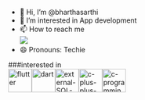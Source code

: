 - 👋 Hi, I’m @bharthasarthi
- 👀 I’m interested in App development
- 📫 How to reach me<br>
[<img src="https://img.shields.io/badge/LinkedIn-0077B5?style=for-the-badge&logo=linkedin&logoColor=white" />](https://www.linkedin.com/in/bharthasarathi-sriram-k/)
- 😄 Pronouns: Techie




###interested in<br>
<img width="48" height="48" src="https://img.icons8.com/color/48/flutter.png" alt="flutter"/><img width="48" height="48" src="https://img.icons8.com/color/48/dart.png" alt="dart"/><img width="48" height="48" src="https://img.icons8.com/external-bearicons-glyph-bearicons/48/external-SQL-file-extension-bearicons-glyph-bearicons.png" alt="external-SQL-file-extension-bearicons-glyph-bearicons"/><img width="48" height="48" src="https://img.icons8.com/color/48/c-plus-plus-logo.png" alt="c-plus-plus-logo"/><img width="48" height="48" src="https://img.icons8.com/fluency/48/c-programming.png" alt="c-programming"/>



